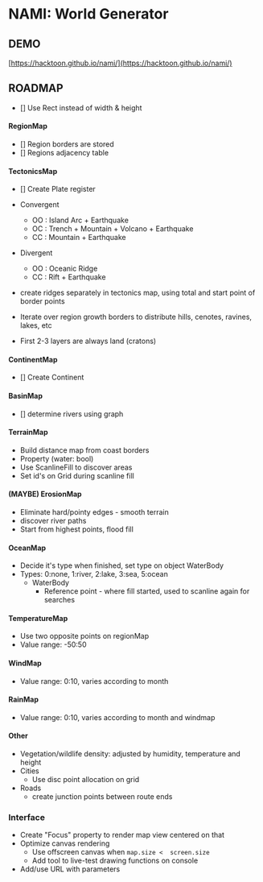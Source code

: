 # NAMI: World Generator


## DEMO

[https://hacktoon.github.io/nami/](https://hacktoon.github.io/nami/)


## ROADMAP
- [] Use Rect instead of width & height

#### RegionMap
- [] Region borders are stored
- [] Regions adjacency table

#### TectonicsMap
- [] Create Plate register
- Convergent
  - OO : Island Arc + Earthquake
  - OC : Trench + Mountain + Volcano + Earthquake
  - CC : Mountain + Earthquake

- Divergent
  - OO : Oceanic Ridge
  - CC : Rift  + Earthquake

- create ridges separately in tectonics map, using total and start point of border points
- Iterate over region growth borders to distribute hills, cenotes, ravines, lakes, etc
- First 2-3 layers are always land (cratons)

#### ContinentMap
- [] Create Continent

#### BasinMap
- [] determine rivers using graph

#### TerrainMap
- Build distance map from coast borders
- Property (water: bool)
- Use ScanlineFill to discover areas
- Set id's on Grid during scanline fill

#### (MAYBE) ErosionMap
- Eliminate hard/pointy edges - smooth terrain
- discover river paths
- Start from highest points, flood fill

#### OceanMap
- Decide it's type when finished, set type on object WaterBody
- Types: 0:none, 1:river, 2:lake, 3:sea, 5:ocean
  - WaterBody
    - Reference point - where fill started, used to scanline again for searches

#### TemperatureMap
- Use two opposite points on regionMap
- Value range: -50:50

#### WindMap
- Value range: 0:10, varies according to month

#### RainMap
- Value range: 0:10, varies according to month and windmap

#### Other
- Vegetation/wildlife density: adjusted by humidity, temperature and height
- Cities
  - Use disc point allocation on grid
- Roads
  - create junction points between route ends


### Interface
- Create "Focus" property to render map view centered on that
- Optimize canvas rendering
  - Use offscreen canvas when `map.size <  screen.size`
  - Add tool to live-test drawing functions on console
- Add/use URL with parameters
